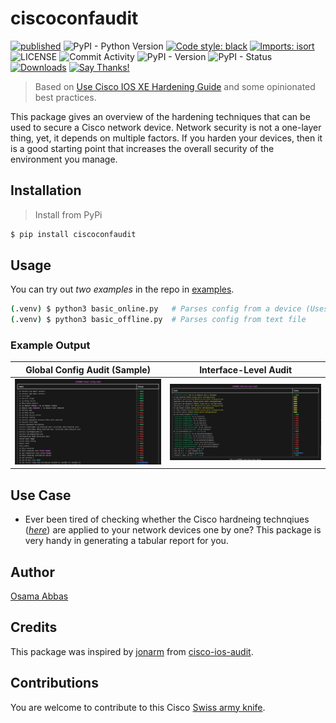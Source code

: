# ciscoconfaudit

[![published](https://static.production.devnetcloud.com/codeexchange/assets/images/devnet-published.svg)](https://developer.cisco.com/codeexchange/github/repo/Tes3awy/cisco-config-auditor)
![PyPI - Python Version](https://img.shields.io/pypi/pyversions/ciscoconfaudit)
[![Code style: black](https://img.shields.io/badge/code%20style-black-000000.svg?style=flat-square)](https://github.com/psf/black)
[![Imports: isort](https://img.shields.io/badge/%20imports-isort-%231674b1?style=flat-square&labelColor=ef8336)](https://pycqa.github.io/isort/)
![LICENSE](https://img.shields.io/github/license/Tes3awy/cisco-config-auditor?color=purple&style=flat-square&label=LICENSE)
![Commit Activity](https://img.shields.io/github/commit-activity/m/Tes3awy/cisco-config-auditor/main?logo=github&style=flat-square)
![PyPI - Version](https://img.shields.io/pypi/v/ciscoconfaudit)
![PyPI - Status](https://img.shields.io/pypi/status/ciscoconfaudit)
[![Downloads](https://static.pepy.tech/badge/ciscoconfaudit)](https://pepy.tech/project/ciscoconfaudit)
[![Say Thanks!](https://img.shields.io/badge/Say%20Thanks-!-1EAEDB.svg)](https://saythanks.io/to/Tes3awy)

> Based on [Use Cisco IOS XE Hardening Guide](https://www.cisco.com/c/en/us/support/docs/ios-nx-os-software/ios-xe-16/220270-use-cisco-ios-xe-hardening-guide.html) and some opinionated best practices.

This package gives an overview of the hardening techniques that can be used to secure a Cisco network device. Network security is not a one-layer thing, yet, it depends on multiple factors. If you harden your devices, then it is a good starting point that increases the overall security of the environment you manage.

## Installation

> Install from PyPi

```bash
$ pip install ciscoconfaudit
```

## Usage

You can try out _two examples_ in the repo in [examples](https://github.com/Tes3awy/cisco-config-auditor/tree/main/examples).

```bash
(.venv) $ python3 basic_online.py   # Parses config from a device (Uses netmiko)
(.venv) $ python3 basic_offline.py  # Parses config from text file
```

### Example Output

| Global Config Audit (Sample)                                                                                     | Interface-Level Audit                                                                                                |
| ---------------------------------------------------------------------------------------------------------------- | -------------------------------------------------------------------------------------------------------------------- |
| ![Global Config Audit](https://github.com/Tes3awy/cisco-config-auditor/blob/main/assets/global-config-audit.jpg) | ![Interface Level Audit](https://github.com/Tes3awy/cisco-config-auditor/blob/main/assets/interface-level-audit.jpg) |

## Use Case

- Ever been tired of checking whether the Cisco hardneing technqiues (_[here](https://www.cisco.com/c/en/us/support/docs/ios-nx-os-software/ios-xe-16/220270-use-cisco-ios-xe-hardening-guide.html)_) are applied to your network devices one by one? This package is very handy in generating a tabular report for you.

## Author

[Osama Abbas](https://github.com/Tes3awy)

## Credits

This package was inspired by [jonarm](https://github.com/jonarm) from [cisco-ios-audit](https://github.com/jonarm/cisco-ios-audit).

## Contributions

You are welcome to contribute to this Cisco [Swiss army knife](https://en.wikipedia.org/wiki/Swiss_Army_knife).

